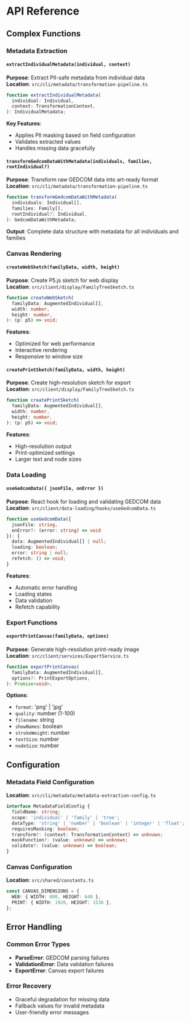 # API Reference

## Complex Functions

### Metadata Extraction

#### `extractIndividualMetadata(individual, context)`

**Purpose**: Extract PII-safe metadata from individual data  
**Location**: `src/cli/metadata/transformation-pipeline.ts`

```typescript
function extractIndividualMetadata(
  individual: Individual,
  context: TransformationContext,
): IndividualMetadata;
```

**Key Features**:

- Applies PII masking based on field configuration
- Validates extracted values
- Handles missing data gracefully

#### `transformGedcomDataWithMetadata(individuals, families, rootIndividual?)`

**Purpose**: Transform raw GEDCOM data into art-ready format  
**Location**: `src/cli/metadata/transformation-pipeline.ts`

```typescript
function transformGedcomDataWithMetadata(
  individuals: Individual[],
  families: Family[],
  rootIndividual?: Individual,
): GedcomDataWithMetadata;
```

**Output**: Complete data structure with metadata for all individuals and families

### Canvas Rendering

#### `createWebSketch(familyData, width, height)`

**Purpose**: Create P5.js sketch for web display  
**Location**: `src/client/display/FamilyTreeSketch.ts`

```typescript
function createWebSketch(
  familyData: AugmentedIndividual[],
  width: number,
  height: number,
): (p: p5) => void;
```

**Features**:

- Optimized for web performance
- Interactive rendering
- Responsive to window size

#### `createPrintSketch(familyData, width, height)`

**Purpose**: Create high-resolution sketch for export  
**Location**: `src/client/display/FamilyTreeSketch.ts`

```typescript
function createPrintSketch(
  familyData: AugmentedIndividual[],
  width: number,
  height: number,
): (p: p5) => void;
```

**Features**:

- High-resolution output
- Print-optimized settings
- Larger text and node sizes

### Data Loading

#### `useGedcomData({ jsonFile, onError })`

**Purpose**: React hook for loading and validating GEDCOM data  
**Location**: `src/client/data-loading/hooks/useGedcomData.ts`

```typescript
function useGedcomData({
  jsonFile: string,
  onError?: (error: string) => void
}): {
  data: AugmentedIndividual[] | null;
  loading: boolean;
  error: string | null;
  refetch: () => void;
}
```

**Features**:

- Automatic error handling
- Loading states
- Data validation
- Refetch capability

### Export Functions

#### `exportPrintCanvas(familyData, options)`

**Purpose**: Generate high-resolution print-ready image  
**Location**: `src/client/services/ExportService.ts`

```typescript
function exportPrintCanvas(
  familyData: AugmentedIndividual[],
  options?: PrintExportOptions,
): Promise<void>;
```

**Options**:

- `format`: 'png' | 'jpg'
- `quality`: number (1-100)
- `filename`: string
- `showNames`: boolean
- `strokeWeight`: number
- `textSize`: number
- `nodeSize`: number

## Configuration

### Metadata Field Configuration

**Location**: `src/cli/metadata/metadata-extraction-config.ts`

```typescript
interface MetadataFieldConfig {
  fieldName: string;
  scope: 'individual' | 'family' | 'tree';
  dataType: 'string' | 'number' | 'boolean' | 'integer' | 'float';
  requiresMasking: boolean;
  transform?: (context: TransformationContext) => unknown;
  maskFunction?: (value: unknown) => unknown;
  validate?: (value: unknown) => boolean;
}
```

### Canvas Configuration

**Location**: `src/shared/constants.ts`

```typescript
const CANVAS_DIMENSIONS = {
  WEB: { WIDTH: 800, HEIGHT: 640 },
  PRINT: { WIDTH: 1920, HEIGHT: 1536 },
};
```

## Error Handling

### Common Error Types

- **ParseError**: GEDCOM parsing failures
- **ValidationError**: Data validation failures
- **ExportError**: Canvas export failures

### Error Recovery

- Graceful degradation for missing data
- Fallback values for invalid metadata
- User-friendly error messages
